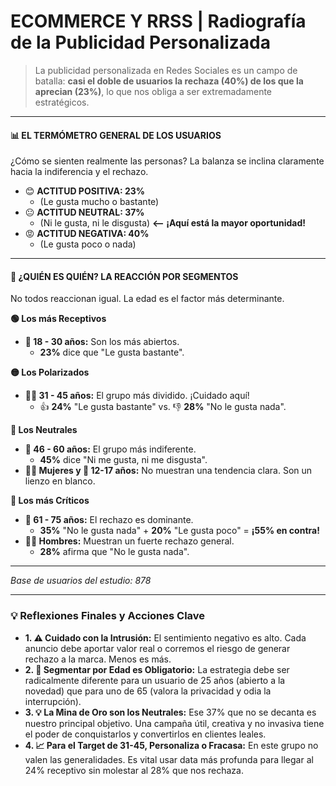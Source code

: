 # ECOMMERCE Y RRSS | Radiografía de la Publicidad Personalizada

> La publicidad personalizada en Redes Sociales es un campo de batalla: **casi el doble de usuarios la rechaza (40%) de los que la aprecian (23%)**, lo que nos obliga a ser extremadamente estratégicos.

***

#### 📊 EL TERMÓMETRO GENERAL DE LOS USUARIOS

¿Cómo se sienten realmente las personas? La balanza se inclina claramente hacia la indiferencia y el rechazo.

* 😊 **ACTITUD POSITIVA: 23%**
  * (Le gusta mucho o bastante)
* 😐 **ACTITUD NEUTRAL: 37%**
  * (Ni le gusta, ni le disgusta) **<-- ¡Aquí está la mayor oportunidad!**
* 😡 **ACTITUD NEGATIVA: 40%**
  * (Le gusta poco o nada)

***

#### 🎯 ¿QUIÉN ES QUIÉN? LA REACCIÓN POR SEGMENTOS

No todos reaccionan igual. La edad es el factor más determinante.

**🟢 Los más Receptivos**

* **🧑 18 - 30 años:** Son los más abiertos.
  * **23%** dice que "Le gusta bastante".

**🟡 Los Polarizados**

* **👩‍🦳 31 - 45 años:** El grupo más dividido. ¡Cuidado aquí!
  * 👍 **24%** "Le gusta bastante" vs. 👎 **28%** "No le gusta nada".

**🔵 Los Neutrales**

* **🧓 46 - 60 años:** El grupo más indiferente.
  * **45%** dice "Ni me gusta, ni me disgusta".
* **👩‍🦰 Mujeres y 🧒 12-17 años:** No muestran una tendencia clara. Son un lienzo en blanco.

**🔴 Los más Críticos**

* **👴 61 - 75 años:** El rechazo es dominante.
  * **35%** "No le gusta nada" + **20%** "Le gusta poco" = **¡55% en contra!**
* **👨‍🦰 Hombres:** Muestran un fuerte rechazo general.
  * **28%** afirma que "No le gusta nada".

***

_Base de usuarios del estudio: 878_

***

### 💡 Reflexiones Finales y Acciones Clave

* **1. ⚠️ Cuidado con la Intrusión:** El sentimiento negativo es alto. Cada anuncio debe aportar valor real o corremos el riesgo de generar rechazo a la marca. Menos es más.
* **2. 🎯 Segmentar por Edad es Obligatorio:** La estrategia debe ser radicalmente diferente para un usuario de 25 años (abierto a la novedad) que para uno de 65 (valora la privacidad y odia la interrupción).
* **3. 💡 La Mina de Oro son los Neutrales:** Ese 37% que no se decanta es nuestro principal objetivo. Una campaña útil, creativa y no invasiva tiene el poder de conquistarlos y convertirlos en clientes leales.
* **4. 📈 Para el Target de 31-45, Personaliza o Fracasa:** En este grupo no valen las generalidades. Es vital usar data más profunda para llegar al 24% receptivo sin molestar al 28% que nos rechaza.
